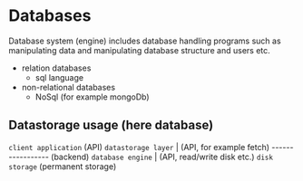 # Databases

Database system (engine) includes database handling programs such as manipulating data and manipulating database structure and users etc.

- relation databases
  - sql language
- non-relational databases
  - NoSql (for example mongoDb)

## Datastorage usage (here database)

`client application`
(API)
`datastorage layer`
| (API, for example fetch)
----------------- (backend)
`database engine`
| (API, read/write disk etc.)
`disk storage` (permanent storage)
